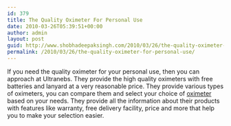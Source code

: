 ```yaml
---
id: 379
title: The Quality Oximeter For Personal Use
date: 2010-03-26T05:39:51+00:00
author: admin
layout: post
guid: http://www.shobhadeepaksingh.com/2010/03/26/the-quality-oximeter-for-personal-use/
permalink: /2010/03/26/the-quality-oximeter-for-personal-use/
---
```

If you need the quality oximeter for your personal use, then you can approach at Ultranebs. They provide the high quality oximeters with free batteries and lanyard at a very reasonable price. They provide various types of oximeters, you can compare them and select your choice of [oximeter](http://www.portablenebs.com/oximeters.htm) based on your needs. They provide all the information about their products with features like warranty, free delivery facility, price and more that help you to make your selection easier.